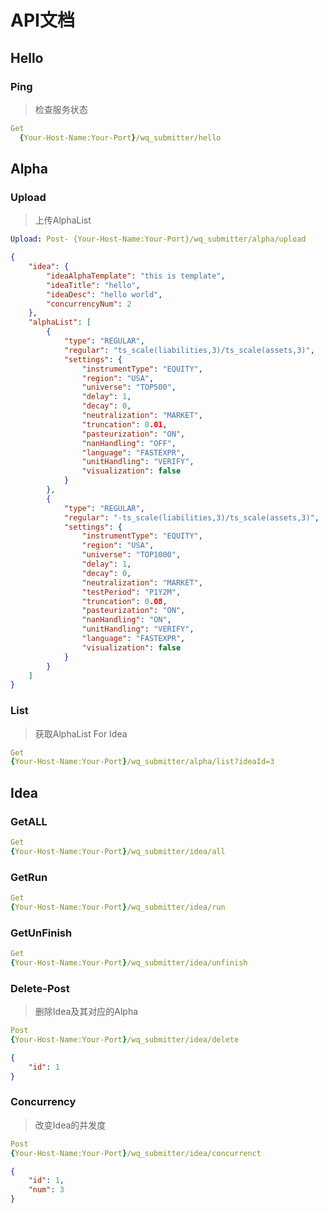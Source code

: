

# API文档

## Hello

### Ping

> 检查服务状态

```Yaml
Get
  {Your-Host-Name:Your-Port}/wq_submitter/hello
```



## Alpha

### Upload

> 上传AlphaList

```Yaml
Upload: Post- {Your-Host-Name:Your-Port}/wq_submitter/alpha/upload
```

```json
{
    "idea": {
        "ideaAlphaTemplate": "this is template",
        "ideaTitle": "hello",
        "ideaDesc": "hello world",
        "concurrencyNum": 2
    },
    "alphaList": [
        {
            "type": "REGULAR",
            "regular": "ts_scale(liabilities,3)/ts_scale(assets,3)",
            "settings": {
                "instrumentType": "EQUITY",
                "region": "USA",
                "universe": "TOP500",
                "delay": 1,
                "decay": 0,
                "neutralization": "MARKET",
                "truncation": 0.01,
                "pasteurization": "ON",
                "nanHandling": "OFF",
                "language": "FASTEXPR",
                "unitHandling": "VERIFY",
                "visualization": false
            }
        },
        {
            "type": "REGULAR",
            "regular": "-ts_scale(liabilities,3)/ts_scale(assets,3)",
            "settings": {
                "instrumentType": "EQUITY",
                "region": "USA",
                "universe": "TOP1000",
                "delay": 1,
                "decay": 0,
                "neutralization": "MARKET",
                "testPeriod": "P1Y2M",
                "truncation": 0.08,
                "pasteurization": "ON",
                "nanHandling": "ON",
                "unitHandling": "VERIFY",
                "language": "FASTEXPR",
                "visualization": false
            }
        }
    ]
}

```

### List

> 获取AlphaList For Idea

```yaml
Get
{Your-Host-Name:Your-Port}/wq_submitter/alpha/list?ideaId=3
```



## Idea

### GetALL

```Yaml
Get
{Your-Host-Name:Your-Port}/wq_submitter/idea/all
```

### GetRun

```Yaml
Get
{Your-Host-Name:Your-Port}/wq_submitter/idea/run
```

### GetUnFinish

```Yaml
Get
{Your-Host-Name:Your-Port}/wq_submitter/idea/unfinish
```

### Delete-Post

> 删除Idea及其对应的Alpha

```Yaml
Post
{Your-Host-Name:Your-Port}/wq_submitter/idea/delete
```

```json
{
    "id": 1
}
```

### Concurrency

> 改变Idea的并发度

```Yaml
Post
{Your-Host-Name:Your-Port}/wq_submitter/idea/concurrenct
```

```json
{
    "id": 1,
    "num": 3
}
```

